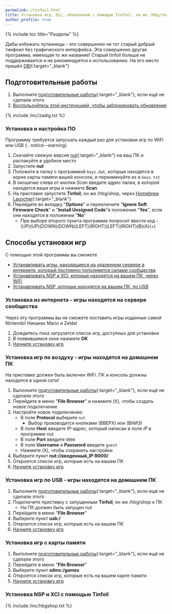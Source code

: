 ```yaml
---
permalink: /tinfoil.html
title: Установка игр, DLC, обновлений с помощью Tinfoil, он же /hbg/shop
author_profile: true
---
```

{% include toc title="Разделы" %}

Дабы избежать путанницы - это совершенно не тот старый добрый тинфоил без графического интерфейса. Эта совершенно другая программа, имеющая то же название! Старый tinfoil больше не поддерживается и не рекомендуется к использованию. На его место пришёл [DBI](dbi){:target="_blank"}

## Подготовительные работы 

1. Выполните [подготовительные работы](games#подготовительные-работы){:target="_blank"}, если ещё не сделали этого
1. [Воспользуйтесь этой инструкцией, чтобы заблокировать обновления](get-started#%D0%B1%D0%BB%D0%BE%D0%BA%D0%B8%D1%80%D0%BE%D0%B2%D0%BA%D0%B0-%D0%BE%D0%B1%D0%BD%D0%BE%D0%B2%D0%BB%D0%B5%D0%BD%D0%B8%D0%B9)

{% include /inc/zadig.txt %}

### Установка и настройка ПО 

Программу требуется запускать каждый раз для установки игр по WiFi или USB
{: .notice--warning}

1. Скачайте свежую версия [nut](https://github.com/blawar/nut/releases/latest){:target="_blank"} на ваш ПК и распакуйте в удобное место
1. Запустите **nut** 
1. Положите в папку с программой `keys.dat`, которые находятся в корне карты памяти вашей консоли, и переименуйте их в `keys.txt`
1. В окошечке слева от кнопки *Scan* введите адрес папки, в которой находятся ваши игры и нажмите **Scan**
1. На приставке запустите **Tinfoil**, он же /hbg/shop, через [Homebrew Launcher](launch-hbl){:target="_blank"}
1. Перейдите во вкладку "**Options**" и переключите "**Ignore Soft Firmware Check**" и "**Install Unsigned Code**"в положение "**Yes**", если они находятся в положении "**No**"
	* При выборе второго пункта программа попросит ввести код - (UP)(UP)(DOWN)(DOWN)(LEFT)(RIGHT)(LEFT)(RIGHT)(B)(A)(+)
	
## Способы установки игр

С помощью этой программы вы сможете 
* [Устанавливать игры, находящиеся на удаленном сервере в интернете, который постоянно пополняется силами сообщества](#установка-из-интернета---игры-находятся-на-сервере-сообщества)
* [Устанавливать NSP и XCI, которые находятся на вашем ПК, через WiFi](#установка-игр-по-воздуху---игры-находятся-на-домашнем-пк)
* [Устанавливать NSP, которые находятся на вашем ПК, по USB](#установка-игр-по-usb---игры-находятся-на-домашнем-пк)

### Установка из интернета - игры находятся на сервере сообщества

Через эту программы вы не сможете поставить игры изданные самой Nintendo! Никаких Mario и Zelda!

1. Дождитесь пока загрузится список игр, доступных для установки
1. В появившемся окне нажмите **OK**
1. [Начните установку игр](#установка-nsp-и-xci-с-помощью-tinfoil)

### Установка игр по воздуху - игры находятся на домашнем ПК

На приставке должен быть включен WiFi. ПК и консоль должны находится в одной сети!

1. Выполните [подготовительные работы](#подготовительные-работы){:target="_blank"}, если ещё не сделали этого
1. Перейдите в меню "**File Browser**" и нажмите (X), чтобы создать новое подключение 
1. Настройте новое подключение: 
	* В поле **Protocol** выберите `nut`
		* Выбор производится кнопками (ВВЕРХ) или (ВНИЗ)
	* В поле **Host** введите IP-адрес, который написан в поле *IP* в программе nut
	* В поле **Port** введите `9000`
	* В поле **Username** и **Password** введите `guest`
	* Нажмите (X), чтобы сохранить настройки
1. Выберите пункт **nut://введенный_IP:9000/**
1. Откроется список игр, которые есть на вашем ПК 
1. [Начните установку игр](#установка-nsp-и-xci-с-помощью-tinfoil)

### Установка игр по USB - игры находятся на домашнем ПК

1. Выполните [подготовительные работы](#подготовительные-работы){:target="_blank"}, если ещё не сделали этого
1. Подключите приставку с запущенным **Tinfoil**, он же /hbg/shop к ПК 
	* На ПК должен быть запущен nut
1. Перейдите в меню "**File Browser**" 
1. Выберите пункт **usb:/**
1. Откроется список игр, которые есть на вашем ПК 
1. [Начните установку игр](#установка-nsp-и-xci-с-помощью-tinfoil)

### Установка игр с карты памяти

1. Выполните [подготовительные работы](#подготовительные-работы){:target="_blank"}, если ещё не сделали этого
1. Перейдите в меню "**File Browser**" 
1. Выберите пункт **sdmc:/games**
1. Откроется список игр, которые есть на вашем карте памяти 
1. [Начните установку игр](#установка-nsp-и-xci-с-помощью-tinfoil)

### Установка NSP и XCI с помощью Tinfoil 

{% include /inc/hbgshop.txt %}